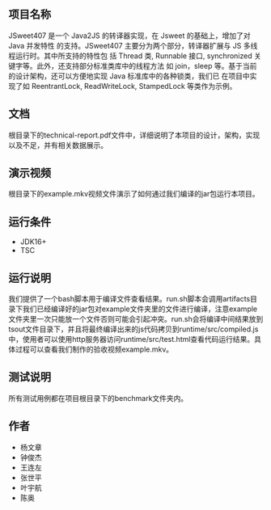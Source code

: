 ## 项目名称
JSweet407 是一个 Java2JS 的转译器实现，在 Jsweet 的基础上，增加了对 Java 并发特性
的支持。JSweet407 主要分为两个部分，转译器扩展与 JS 多线程运行时。其中所支持的特性包
括 Thread 类, Runnable 接口, synchronized 关键字等。此外，还支持部分标准类库中的线程方法
如 join，sleep 等。基于当前的设计架构，还可以方便地实现 Java 标准库中的各种锁类，我们已
在项目中实现了如 ReentrantLock, ReadWriteLock, StampedLock 等类作为示例。

## 文档
根目录下的technical-report.pdf文件中，详细说明了本项目的设计，架构，实现以及不足，并有相关数据展示。

## 演示视频
根目录下的example.mkv视频文件演示了如何通过我们编译的jar包运行本项目。

## 运行条件
* JDK16+
* TSC 

## 运行说明
我们提供了一个bash脚本用于编译文件查看结果。run.sh脚本会调用artifacts目录下我们已经编译好的jar包对example文件夹里的文件进行编译，注意example文件夹里一次只能放一个文件否则可能会引起冲突。run.sh会将编译中间结果放到tsout文件目录下，并且将最终编译出来的js代码拷贝到runtime/src/compiled.js中，使用者可以使用http服务器访问runtime/src/test.html查看代码运行结果。具体过程可以查看我们制作的验收视频example.mkv。


## 测试说明
所有测试用例都在项目根目录下的benchmark文件夹内。

## 作者
* 杨文章
* 钟俊杰
* 王连左
* 张世平
* 叶宇航
* 陈奥
